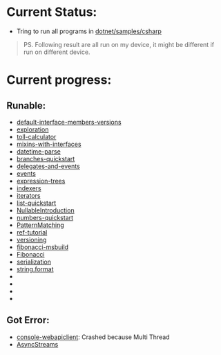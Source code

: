 # Current Status:
 - Tring to run all programs in [dotnet/samples/csharp](https://github.com/dotnet/samples/tree/main/csharp)

> PS. Following result are all run on my device, it might be different if run on different device.

# Current progress:
 
## Runable:
 - [default-interface-members-versions](https://github.com/dotnet/samples/tree/main/csharp/tutorials/default-interface-members-versions)
 - [exploration](https://github.com/dotnet/samples/tree/main/csharp/tutorials/exploration)
 - [toll-calculator](https://github.com/dotnet/samples/tree/main/csharp/tutorials/patterns/finished/toll-calculator)
 - [mixins-with-interfaces](https://github.com/dotnet/samples/tree/main/csharp/tutorials/mixins-with-interfaces/)
 - [datetime-parse](https://github.com/dotnet/samples/tree/main/csharp/api/datetime.parse/)
 - [branches-quickstart](https://github.com/dotnet/samples/tree/main/csharp/branches-quickstart)
 - [delegates-and-events](https://github.com/dotnet/samples/tree/main/csharp/delegates-and-events)
 - [events](https://github.com/dotnet/samples/tree/main/csharp/events)
 - [expression-trees](https://github.com/dotnet/samples/tree/main/csharp/expression-trees)
 - [indexers](https://github.com/dotnet/samples/tree/main/csharp/indexers)
 - [iterators](https://github.com/dotnet/samples/tree/main/csharp/iterators)
 - [list-quickstart](https://github.com/dotnet/samples/tree/main/csharp/list-quickstart)
 - [NullableIntroduction](https://github.com/dotnet/samples/tree/main/csharp/NullableIntroduction)
 - [numbers-quickstart](https://github.com/dotnet/samples/tree/main/csharp/numbers-quickstart)
 - [PatternMatching](https://github.com/dotnet/samples/tree/main/csharp/PatternMatching)
 - [ref-tutorial](https://github.com/dotnet/samples/tree/main/csharp/ref-tutorial)
 - [versioning](https://github.com/dotnet/samples/tree/main/csharp/versioning)
 - [fibonacci-msbuild](https://github.com/dotnet/samples/tree/main/core/console-apps/fibonacci-msbuild)
 - [Fibonacci](https://github.com/dotnet/samples/tree/main/core/console-apps/FibonacciBetterMsBuild)
 - [serialization](https://github.com/dotnet/samples/tree/main/csharp/)
 - [string.format](https://github.com/dotnet/samples/tree/main/csharp/api/string.format/bin/Debug/net8.0/string.format.examples.dll)
 - [](https://github.com/dotnet/samples/tree/main/csharp/)
 - [](https://github.com/dotnet/samples/tree/main/csharp/)
 - [](https://github.com/dotnet/samples/tree/main/csharp/)
 - [](https://github.com/dotnet/samples/tree/main/csharp/)

## Got Error:
 - [console-webapiclient](https://github.com/dotnet/samples/tree/main/csharp/getting-started/console-webapiclient): Crashed because Multi Thread
 - [AsyncStreams](https://github.com/dotnet/samples/tree/main/csharp/tutorials/AsyncStreams)